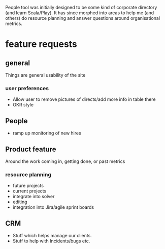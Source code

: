 People tool was initially designed to be some kind of corporate directory (and learn Scala/Play).
It has since morphed into areas to help me (and others) do resource planning and answer questions around organisational metrics.

# feature requests
## general
Things are general usability of the site
### user preferences
 * Allow user to remove pictures of directs/add more info in table there
 * OKR style

## People
 * ramp up monitoring of new hires

## Product feature
Around the work coming in,  getting done, or past metrics
### resource planning
 * future projects
 * current projects
 * integrate into solver
 * editing
 * integration into Jira/agile sprint boards

## CRM
* Stuff which helps manage our clients.
* Stuff to help with Incidents/bugs etc.

